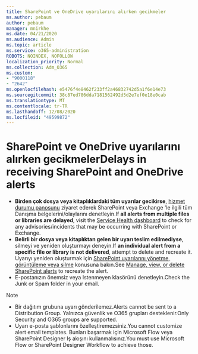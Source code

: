 ```yaml
---
title: SharePoint ve OneDrive uyarılarını alırken gecikmeler
ms.author: pebaum
author: pebaum
manager: mnirkhe
ms.date: 04/21/2020
ms.audience: Admin
ms.topic: article
ms.service: o365-administration
ROBOTS: NOINDEX, NOFOLLOW
localization_priority: Normal
ms.collection: Adm_O365
ms.custom:
- "9000118"
- "2642"
ms.openlocfilehash: e5476f4e8462f233ff2a46832742d5a1f6e14e73
ms.sourcegitcommit: 38c87ed786dda7181562492d5d2e7ef0e18e0cab
ms.translationtype: MT
ms.contentlocale: tr-TR
ms.lasthandoff: 12/08/2020
ms.locfileid: "49599872"
---
```

# <a name="delays-in-receiving-sharepoint-and-onedrive-alerts"></a><span data-ttu-id="95f14-102">SharePoint ve OneDrive uyarılarını alırken gecikmeler</span><span class="sxs-lookup"><span data-stu-id="95f14-102">Delays in receiving SharePoint and OneDrive alerts</span></span>

- <span data-ttu-id="95f14-103">**Birden çok dosya veya kitaplıklardaki tüm uyarılar gecikirse**, [hizmet durumu panosunu](https://portal.office.com/adminportal/home?ref=/servicehealth) ziyaret ederek SharePoint veya Exchange 'le ilgili tüm Danışma belgelerini/olaylarını denetleyin.</span><span class="sxs-lookup"><span data-stu-id="95f14-103">If **all alerts from multiple files or libraries are delayed**, visit the [Service Health dashboard](https://portal.office.com/adminportal/home?ref=/servicehealth) to check for any advisories/incidents that may be occurring with SharePoint or Exchange.</span></span>
- <span data-ttu-id="95f14-104">**Belirli bir dosya veya kitaplıktan gelen bir uyarı teslim edilmediyse**, silmeyi ve yeniden oluşturmayı deneyin.</span><span class="sxs-lookup"><span data-stu-id="95f14-104">If **an individual alert from a specific file or library is not delivered**, attempt to delete and recreate it.</span></span> <span data-ttu-id="95f14-105">Uyarıyı yeniden oluşturmak için [SharePoint uyarılarını yönetme, görüntüleme veya silme](https://support.microsoft.com/office/99dfb19c-9a90-4a8c-aba1-aa8c8afb0de2) konusuna bakın.</span><span class="sxs-lookup"><span data-stu-id="95f14-105">See [Manage, view, or delete SharePoint alerts](https://support.microsoft.com/office/99dfb19c-9a90-4a8c-aba1-aa8c8afb0de2) to recreate the alert.</span></span>
- <span data-ttu-id="95f14-106">E-postanızın önemsiz veya Istenmeyen klasörünü denetleyin.</span><span class="sxs-lookup"><span data-stu-id="95f14-106">Check the Junk or Spam folder in your email.</span></span>

> [!NOTE]
> - <span data-ttu-id="95f14-107">Bir dağıtım grubuna uyarı gönderilemez.</span><span class="sxs-lookup"><span data-stu-id="95f14-107">Alerts cannot be sent to a Distribution Group.</span></span> <span data-ttu-id="95f14-108">Yalnızca güvenlik ve O365 grupları desteklenir.</span><span class="sxs-lookup"><span data-stu-id="95f14-108">Only Security and O365 groups are supported.</span></span>
> - <span data-ttu-id="95f14-109">Uyarı e-posta şablonlarını özelleştiremezsiniz.</span><span class="sxs-lookup"><span data-stu-id="95f14-109">You cannot customize alert email templates.</span></span> <span data-ttu-id="95f14-110">Bunları başarmak için Microsoft Flow veya SharePoint Designer Iş akışını kullanmalısınız.</span><span class="sxs-lookup"><span data-stu-id="95f14-110">You must use Microsoft Flow or SharePoint Designer Workflow to achieve those.</span></span>
